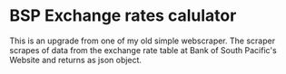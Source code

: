 # BSP Exchange rates calulator

This is an upgrade from one of my old simple webscraper. The scraper scrapes of data from the exchange rate table at Bank of South Pacific's Website and returns as json object.